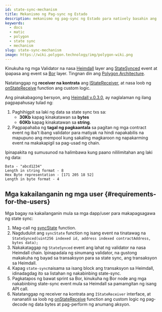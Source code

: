 ```yaml
---
id: state-sync-mechanism
title: Mekanismo ng Pag-sync ng Estado
description: mekanismo ng pag-sync ng Estado para natively basahin ang data ng Ethereum
keywords:
  - docs
  - matic
  - polygon
  - state sync
  - mechanism
slug: state-sync-mechanism
image: https://wiki.polygon.technology/img/polygon-wiki.png
---
```


Kinukuha ng mga Validator na nasa [Heimdall](/docs/maintain/glossary.md#heimdall) layer ang [StateSynced](https://github.com/maticnetwork/contracts/blob/a4c26d59ca6e842af2b8d2265be1da15189e29a4/contracts/root/stateSyncer/StateSender.sol#L24) event at ipapasa ang event sa [Bor](/docs/maintain/glossary.md#bor) layer. Tingnan din ang [Polygon Architecture](/docs/pos/polygon-architecture).

Natatanggap ng **receiver na kontrata** ang [IStateReceiver](https://github.com/maticnetwork/genesis-contracts/blob/master/contracts/IStateReceiver.sol), at nasa loob ng [onStateReceive](https://github.com/maticnetwork/genesis-contracts/blob/05556cfd91a6879a8190a6828428f50e4912ee1a/contracts/IStateReceiver.sol#L5) function ang custom logic.

Ang pinakabagong bersyon, ang [Heimdall v.0.3.0](https://github.com/maticnetwork/heimdall/releases/tag/v0.3.0), ay naglalaman ng ilang pagpapahusay tulad ng:
1. Paghihigpit sa laki ng data sa state sync txs sa:
    * **30Kb** kapag kinakatawan sa **bytes**
    * **60Kb** kapag kinakatawan sa **string**.
2. Pagpapahaba ng **tagal ng pagkaantala** sa pagitan ng mga contract event ng iba't ibang validator para matiyak na hindi napakabilis na mapupuno ang mempool kung sakaling magkaroon ng napakarming event na makakapigil sa pag-usad ng chain.

Ipinapakita ng sumusunod na halimbawa kung paano nililimitahan ang laki ng data:

```
Data - "abcd1234"
Length in string format - 8
Hex Byte representation - [171 205 18 52]
Length in byte format - 4
```

## Mga kakailanganin ng mga user {#requirements-for-the-users}

Mga bagay na kakailanganin mula sa mga dapp/user para makapagsagawa ng state sync:

1. Mag-call ng [syncState](https://github.com/maticnetwork/contracts/blob/19163ddecf91db17333859ae72dd73c91bee6191/contracts/root/stateSyncer/StateSender.sol#L33) function.
2. Nagdudulot ang `syncState` function ng isang event na tinatawag na `StateSynced(uint256 indexed id, address indexed contractAddress, bytes data);`
3. Nakakataggap ng `StateSynced` event ang lahat ng validator na nasa Heimdall chain. Ipinapadala ng sinumang validator, na gustong makakuha ng bayad sa transaksyon para sa state sync, ang transaksyon sa Heimdall.
4. Kapag `state-sync`naisama sa isang block ang transaksyon sa Heimdall, idinadagdag ito sa listahan ng nakabinbing state-sync.
5. Pagkatapos ng bawat sprint sa Bor, kinukuha ng Bor node ang mga nakabinbing state-sync event mula sa Heimdall sa pamamgitan ng isang API call.
6. Natatanggap ng receiver na kontrata ang `IStateReceiver` interface, at nananatili sa loob ng [onStateReceive](https://github.com/maticnetwork/genesis-contracts/blob/master/contracts/IStateReceiver.sol) function ang custom logic ng pag-decode ng data bytes at pag-perform ng anumang aksyon.
